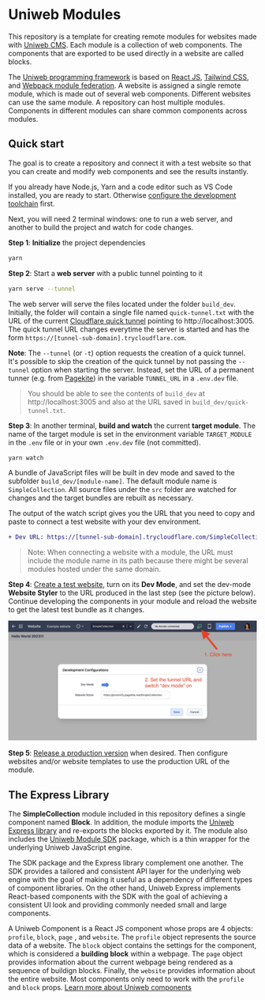 # Uniweb Modules

This repository is a template for creating remote modules for websites made with [Uniweb CMS](https://uniwebcms.com). Each module is a collection of web components. The components that are exported to be used directly in a website are called blocks.

The [Uniweb programming framework](https://help.uniweb.app/) is based on [React JS](https://react.dev/), [Tailwind CSS](https://tailwindcss.com/), and [Webpack module federation](https://webpack.js.org/concepts/module-federation/). A website is assigned a single remote module, which is made out of several web components. Different websites can use the same module. A repository can host multiple modules. Components in different modules can share common components across modules.

## Quick start

The goal is to create a repository and connect it with a test website so that you can create and modify web components and see the results instantly.

If you already have Node.js, Yarn and a code editor such as VS Code installed, you are ready to start. Otherwise [configure the development toolchain](https://github.com/uniwebcms/uniweb-module-builder/blob/main/docs/dev_toolchain.md) first.

Next, you will need 2 terminal windows: one to run a web server, and another to build the project and watch for code changes.

**Step 1**: **Initialize** the project dependencies

``` bash
yarn
```

**Step 2**: Start a **web server** with a public tunnel pointing to it

``` bash
yarn serve --tunnel
```

The web server will serve the files located under the folder `build_dev`. Initially, the folder will contain a single file named `quick-tunnel.txt` with the URL of the current [Cloudflare quick tunnel](https://developers.cloudflare.com/cloudflare-one/connections/connect-apps/do-more-with-tunnels/trycloudflare/) pointing to http://localhost:3005. The quick tunnel URL changes everytime the server is started and has the form `https://[tunnel-sub-domain].trycloudflare.com`. 

**Note**: The `--tunnel` (or `-t`) option requests the creation of a quick tunnel. It's possible to skip the creation of the quick tunnel by not passing the `--tunnel` option when starting the server. Instead, set the URL of a permanent tunner (e.g. from [Pagekite](https://github.com/uniwebcms/uniweb-module-builder/blob/main/docs/pagekite.md)) in the variable `TUNNEL_URL` in a `.env.dev` file.

> You should be able to see the contents of `build_dev` at http://localhost:3005 and also at the URL saved in `build_dev/quick-tunnel.txt`.

**Step 3**: In another terminal, **build and watch** the current **target module**. The name of the target module is set in the environment variable `TARGET_MODULE` in the `.env` file or in your own `.env.dev` file (not committed).

``` bash
yarn watch
```

A bundle of JavaScript files will be built in dev mode and saved to the subfolder `build_dev/[module-name]`. The default module name is `SimpleCollection`. All source files under the `src` folder are watched for changes and the target bundles are rebuilt as necessary.

The output of the watch script gives you the URL that you need to copy and paste to connect a test website with your dev environment.

```diff
+ Dev URL: https://[tunnel-sub-domain].trycloudflare.com/SimpleCollection
```

> Note: When connecting a website with a module, the URL must include the module name in its path because there might be several modules hosted under the same domain.

**Step 4**: [Create a test website](https://github.com/uniwebcms/uniweb-module-builder/blob/main/docs/dev_with_tunnel.md#connecting-the-module-to-a-website), turn on its **Dev Mode**, and set the dev-mode **Website  Styler** to the URL produced in the last step (see the picture below). Continue developing the components in your module and reload the website to get the latest test bundle as it changes.

![img.jpg](https://github.com/uniwebcms/uniweb-module-builder/raw/main/docs/assets/dev_mode.jpg)

**Step 5**: [Release a production version](https://github.com/uniwebcms/uniweb-module-builder/blob/main/docs/prod_distribution.md) when desired. Then configure websites and/or website templates to use the production URL of the module.

## The Express Library

The **SimpleCollection** module included in this repository defines a single component named **Block**. In addition, the module imports the
[Uniweb Express library](https://github.com/uniwebcms/express) and re-exports the blocks exported by it. The module also includes the [Uniweb Module SDK](https://github.com/uniwebcms/uniweb-module-sdk) package, which is a thin wrapper for the underlying Uniweb JavaScript engine. 

The SDK package and the Express library complement one another. The SDK provides a tailored and consistent API layer for the underlying web engine with the goal of making it useful as a dependency of different types of component libraries. On the other hand, Uniweb Express implements React-based components with the SDK with the goal of achieving a consistent UI look and providing commonly needed small and large components.

A Uniweb Component is a React JS component whose props are 4 objects: `profile`, `block`, `page` , and `website`. The `profile` object represents the source data of a website. The `block` object contains the settings for the component, which is considered a **building block** within a webpage. The `page` object provides information about the current webpage being rendered as a sequence of buildign blocks. Finally, the `website` provides information about the entire website. Most components only need to work with the `profile` and `block` props. [Learn more about Uniweb components](https://github.com/uniwebcms/uniweb-module-sdk/blob/main/docs/components.md)
